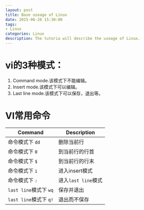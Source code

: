 ```yaml
---
layout: post
title: Base useage of Linux
date: 2015-06-26 15:30:00
tags:
- Linux
categories: Linux
description: The tutoria will describe the useage of Linux.
---
```


# vi的3种模式：
1. Command mode.该模式下不能编辑。    
2. Insert mode.该模式下可以编辑。    
3. Last line mode.该模式下可以保存，退出等。    

# VI常用命令    

|             Command              |                          Description                              |
| -------------------------------- | ----------------------------------------------------------------- |
| 命令模式下 `dd`                    | 删除当前行                                                          |
| 命令模式下 `0`                     | 到当前行的行首                                                       |
| 命令模式下 `$`                     | 到当前行的行末                                                       |
| 命令模式下 `i`                     | 进入insert模式                                                      |
| 命令模式下 `:`                     | 进入`last line`模式                                                 |
| `last line`模式下 `wq`            | 保存并退出                                                          |
| `last line`模式下 `q!`            | 退出而不保存                                                         |

